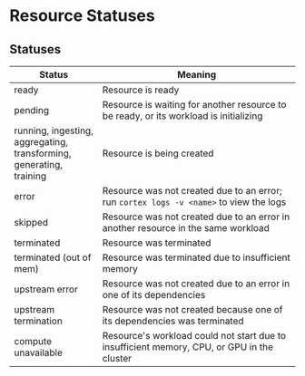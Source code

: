 # Resource Statuses

## Statuses

| Status                  | Meaning |
|-------------------------|---|
| ready                   | Resource is ready |
| pending                 | Resource is waiting for another resource to be ready, or its workload is initializing |
| running, ingesting,<br>aggregating, transforming,<br>generating, training | Resource is being created |
| error                   | Resource was not created due to an error; run `cortex logs -v <name>` to view the logs |
| skipped                 | Resource was not created due to an error in another resource in the same workload |
| terminated              | Resource was terminated |
| terminated (out of mem) | Resource was terminated due to insufficient memory |
| upstream error          | Resource was not created due to an error in one of its dependencies |
| upstream termination    | Resource was not created because one of its dependencies was terminated |
| compute unavailable     | Resource's workload could not start due to insufficient memory, CPU, or GPU in the cluster |
